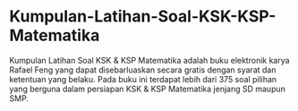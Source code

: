 # Kumpulan-Latihan-Soal-KSK-KSP-Matematika
Kumpulan Latihan Soal KSK &amp; KSP Matematika adalah buku elektronik karya Rafael Feng yang dapat disebarluaskan secara gratis dengan syarat dan ketentuan yang belaku. Pada buku ini terdapat lebih dari 375 soal pilihan yang berguna dalam persiapan KSK &amp; KSP Matematika jenjang SD maupun SMP.

